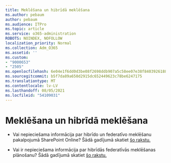 ```yaml
---
title: Meklēšana un hibrīdā meklēšana
ms.author: pebaum
author: pebaum
ms.audience: ITPro
ms.topic: article
ms.service: o365-administration
ROBOTS: NOINDEX, NOFOLLOW
localization_priority: Normal
ms.collection: Adm_O365
ms.assetid: ''
ms.custom:
- "9000653"
- "2505"
ms.openlocfilehash: 6e04e1f6dd0d3be08f2698ddb907a5c58ee07e38f8403926188006f799537026
ms.sourcegitcommit: b5f7da89a650d2915dc652449623c78be6247175
ms.translationtype: MT
ms.contentlocale: lv-LV
ms.lasthandoff: 08/05/2021
ms.locfileid: "54109031"
---
```

# <a name="search-and-hybrid"></a>Meklēšana un hibrīdā meklēšana

- Vai nepieciešama informācija par hibrīdo un federatīvo meklēšanu pakalpojumā SharePoint Online? Šādā gadījumā skatiet [šo rakstu.](https://docs.microsoft.com/sharepoint/hybrid/hybrid-search-in-sharepoint)

- Vai ir nepieciešama informācija par hibrīdās federatīvās meklēšanas plānošanu?  Šādā gadījumā skatiet [šo rakstu.](https://docs.microsoft.com/sharepoint/hybrid/plan-hybrid-federated-search)



